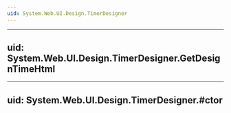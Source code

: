 ```yaml
---
uid: System.Web.UI.Design.TimerDesigner
---
```


---
uid: System.Web.UI.Design.TimerDesigner.GetDesignTimeHtml
---

---
uid: System.Web.UI.Design.TimerDesigner.#ctor
---
